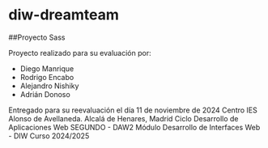 # diw-dreamteam
##Proyecto Sass 

Proyecto realizado para su evaluación por:

- Diego Manrique
- Rodrigo Encabo
- Alejandro Nishiky
- Adrián Donoso


Entregado para su reevaluación el día 11 de noviembre de 2024
Centro IES Alonso de Avellaneda. Alcalá de Henares, Madrid
Ciclo Desarrollo de Aplicaciones Web SEGUNDO - DAW2
Módulo Desarrollo de Interfaces Web - DIW
Curso 2024/2025
